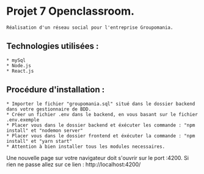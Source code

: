 # Projet 7 Openclassroom.  
    Réalisation d'un réseau social pour l'entreprise Groupomania.  

## Technologies utilisées :
    * mySql
    * Node.js
    * React.js

## Procédure d'installation :  
    * Importer le fichier "groupomania.sql" situé dans le dossier backend dans votre gestionnaire de BDD.  
    * Créer un fichier .env dans le backend, en vous basant sur le fichier .env.exemple  
    * Placer vous dans le dossier backend et éxécuter les commande : "npm install" et "nodemon server"  
    * Placer vous dans le dossier frontend et éxécuter la commande : "npm install" et "yarn start"
    * Attention à bien installer tous les modules necessaires.

Une nouvelle page sur votre navigateur doit s'ouvrir sur le port :4200.
Si rien ne passe allez sur ce lien : http://localhost:4200/
